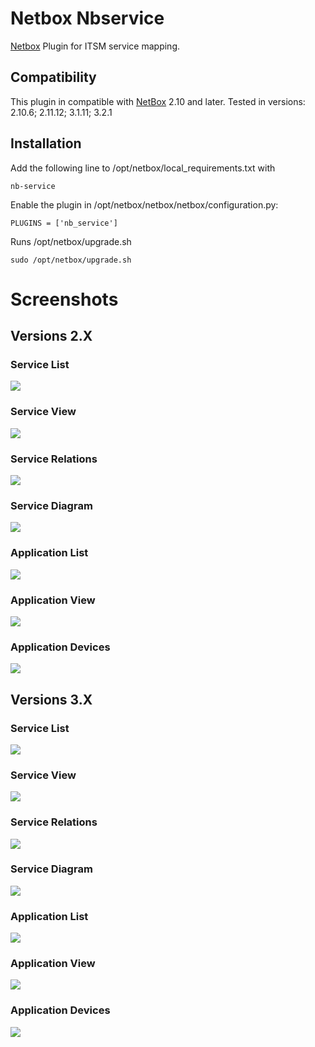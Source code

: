 # Netbox Nbservice
[Netbox](https://github.com/netbox-community/netbox) Plugin for ITSM service mapping.

## Compatibility

This plugin in compatible with [NetBox](https://netbox.readthedocs.org/) 2.10 and later.
Tested in versions: 2.10.6; 2.11.12; 3.1.11; 3.2.1

## Installation

Add the following line to /opt/netbox/local_requirements.txt with
```
nb-service
```

Enable the plugin in /opt/netbox/netbox/netbox/configuration.py:
```
PLUGINS = ['nb_service']
```

Runs /opt/netbox/upgrade.sh

```
sudo /opt/netbox/upgrade.sh
```

# Screenshots

## Versions 2.X

### Service List

![](docs/2_x_SvList.png)

### Service View

![](docs/2_x_SvView.png)

### Service Relations

![](docs/2_x_SvRelation.png)

### Service Diagram

![](docs/2_x_SvDiagram.png)

### Application List

![](docs/2_x_AppList.png)

### Application View

![](docs/2_x_AppView.png)

### Application Devices

![](docs/2_x_AppDevices.png)

## Versions 3.X

### Service List

![](docs/3_x_SvList.png)

### Service View

![](docs/3_x_SvView.png)

### Service Relations

![](docs/3_x_SvRelation.png)

### Service Diagram

![](docs/3_x_SvDiagram.png)

### Application List

![](docs/3_x_AppList.png)

### Application View

![](docs/3_x_AppView.png)

### Application Devices

![](docs/3_x_AppDevices.png)
